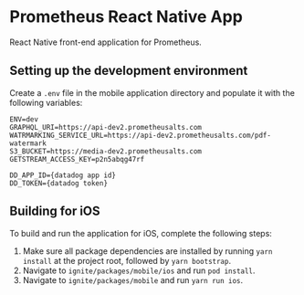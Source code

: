 # Prometheus React Native App

React Native front-end application for Prometheus.

## Setting up the development environment

Create a `.env` file in the mobile application directory and populate it with
the following variables:

```
ENV=dev
GRAPHQL_URI=https://api-dev2.prometheusalts.com
WATRMARKING_SERVICE_URL=https://api-dev2.prometheusalts.com/pdf-watermark
S3_BUCKET=https://media-dev2.prometheusalts.com
GETSTREAM_ACCESS_KEY=p2n5abqg47rf

DD_APP_ID={datadog app id}
DD_TOKEN={datadog token}
```

## Building for iOS

To build and run the application for iOS, complete the following steps:

1. Make sure all package dependencies are installed by running `yarn install`
   at the project root, followed by `yarn bootstrap`.
2. Navigate to `ignite/packages/mobile/ios` and run `pod install`.
3. Navigate to `ignite/packages/mobile` and run `yarn run ios`.
